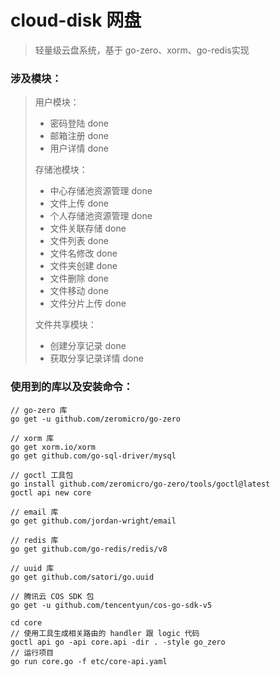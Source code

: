 # cloud-disk 网盘

> 轻量级云盘系统，基于 go-zero、xorm、go-redis实现

### 涉及模块：
> 用户模块：
>   - 密码登陆 done
>   - 邮箱注册 done
>   - 用户详情 done
> 
> 存储池模块：
>   - 中心存储池资源管理 done
>   - 文件上传 done
>   - 个人存储池资源管理 done
>   - 文件关联存储 done
>   - 文件列表 done
>   - 文件名修改 done
>   - 文件夹创建 done
>   - 文件删除 done
>   - 文件移动 done 
>   - 文件分片上传 done
> 
> 文件共享模块：
>   - 创建分享记录 done
>   - 获取分享记录详情 done

### 使用到的库以及安装命令：
```shell
// go-zero 库
go get -u github.com/zeromicro/go-zero 

// xorm 库
go get xorm.io/xorm 
go get github.com/go-sql-driver/mysql  

// goctl 工具包
go install github.com/zeromicro/go-zero/tools/goctl@latest
goctl api new core
 
// email 库 
go get github.com/jordan-wright/email

// redis 库
go get github.com/go-redis/redis/v8

// uuid 库
go get github.com/satori/go.uuid

// 腾讯云 COS SDK 包
go get -u github.com/tencentyun/cos-go-sdk-v5

cd core
// 使用工具生成相关路由的 handler 跟 logic 代码
goctl api go -api core.api -dir . -style go_zero
// 运行项目
go run core.go -f etc/core-api.yaml
```